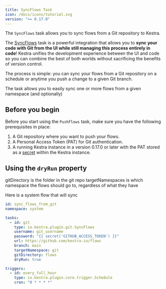 ```yaml
---
title: SyncFlows Task
icon: /docs/icons/tutorial.svg
version: ">= 0.17.0"
---
```


The `SyncFlows` task allows you to sync flows from a Git repository to Kestra.


The [SyncFlows](/plugins/plugin-git/tasks/io.kestra.plugin.git.SyncFlows) task is a powerful integration that allows you to **sync your code with Git from the UI while still managing this process entirely in code**! Kestra unifies the development experience between the UI and code so you can combine the best of both worlds without sacrificing the benefits of version control.

The process is simple: you can sync your flows from a Git repository on a schedule or anytime you push a change to a given Git branch.

The task allows you to easily sync one or more flows from a given namespace (and optionally)


## Before you begin

Before you start using the `PushFlows` task, make sure you have the following prerequisites in place:
1. A Git repository where you want to push your flows.
2. A Personal Access Token (PAT) for Git authentication.
3. A running Kestra instance in a version 0.17.0 or later with the PAT stored as a [secret](https://kestra.io/docs/concepts/secret) within the Kestra instance.

## Using the `dryRun` property

gitDirectory is the folder in the git repo
targetNamespaces is which namespace the flows should go to, regardless of what they have

Here is a system flow that will sync

```yaml
id: sync_flows_from_git
namespace: system

tasks:
  - id: git
    type: io.kestra.plugin.git.SyncFlows
    username: git_username
    password: "{{ secret('GITHUB_ACCESS_TOKEN') }}"
    url: https://github.com/kestra-io/flows 
    branch: main
    targetNamespace: git
    gitDirectory: flows
    dryRun: true  

triggers:
  - id: every_full_hour
    type: io.kestra.plugin.core.trigger.Schedule
    cron: "0 * * * *"
```

##